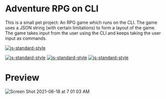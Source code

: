 # Adventure RPG on CLI

This is a small pet project: An RPG game which runs on the CLI. 
The game uses a JSON string (with certain limitations) to form a layout of the game. The game takes input from the user using the CLI and keeps taking the user input as commands.

[![js-standard-style](https://img.shields.io/badge/python-v.3.9.5-blue)](https://github.com/feross/standard)

[![js-standard-style](https://img.shields.io/badge/Rich-v.10.3.0-blue)](https://github.com/feross/standard)
[![js-standard-style](https://img.shields.io/badge/plumbum-v.1.7.0-blue)](https://github.com/feross/standard)
[![js-standard-style](https://img.shields.io/badge/pyfiglet-v.0.7.4-blue)](https://github.com/feross/standard)

# Preview

![Screen Shot 2021-06-18 at 7 01 03 AM](https://user-images.githubusercontent.com/68249492/122558098-479ec980-d003-11eb-8e5a-dd4b588b0240.png)
